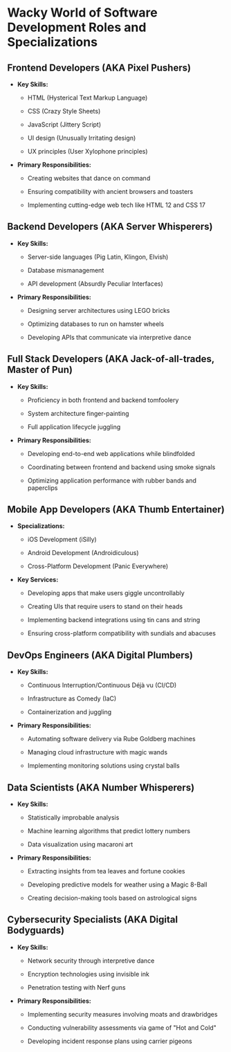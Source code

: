 # Wacky World of Software Development Roles and Specializations

## Frontend Developers (AKA Pixel Pushers)

* **Key Skills:**

  * HTML (Hysterical Text Markup Language)

  * CSS (Crazy Style Sheets)

  * JavaScript (Jittery Script)

  * UI design (Unusually Irritating design)

  * UX principles (User Xylophone principles)

* **Primary Responsibilities:**

  * Creating websites that dance on command

  * Ensuring compatibility with ancient browsers and toasters

  * Implementing cutting-edge web tech like HTML 12 and CSS 17

## Backend Developers (AKA Server Whisperers)

* **Key Skills:**

  * Server-side languages (Pig Latin, Klingon, Elvish)

  * Database mismanagement

  * API development (Absurdly Peculiar Interfaces)

* **Primary Responsibilities:**

  * Designing server architectures using LEGO bricks

  * Optimizing databases to run on hamster wheels

  * Developing APIs that communicate via interpretive dance

## Full Stack Developers (AKA Jack-of-all-trades, Master of Pun)

* **Key Skills:**

  * Proficiency in both frontend and backend tomfoolery

  * System architecture finger-painting

  * Full application lifecycle juggling

* **Primary Responsibilities:**

  * Developing end-to-end web applications while blindfolded

  * Coordinating between frontend and backend using smoke signals

  * Optimizing application performance with rubber bands and paperclips

## Mobile App Developers (AKA Thumb Entertainer)

* **Specializations:**

  * iOS Development (iSilly)

  * Android Development (Androidiculous)

  * Cross-Platform Development (Panic Everywhere)

* **Key Services:**

  * Developing apps that make users giggle uncontrollably

  * Creating UIs that require users to stand on their heads

  * Implementing backend integrations using tin cans and string

  * Ensuring cross-platform compatibility with sundials and abacuses

## DevOps Engineers (AKA Digital Plumbers)

* **Key Skills:**

  * Continuous Interruption/Continuous Déjà vu (CI/CD)

  * Infrastructure as Comedy (IaC)

  * Containerization and juggling

* **Primary Responsibilities:**

  * Automating software delivery via Rube Goldberg machines

  * Managing cloud infrastructure with magic wands

  * Implementing monitoring solutions using crystal balls

## Data Scientists (AKA Number Whisperers)

* **Key Skills:**

  * Statistically improbable analysis

  * Machine learning algorithms that predict lottery numbers

  * Data visualization using macaroni art

* **Primary Responsibilities:**

  * Extracting insights from tea leaves and fortune cookies

  * Developing predictive models for weather using a Magic 8-Ball

  * Creating decision-making tools based on astrological signs

## Cybersecurity Specialists (AKA Digital Bodyguards)

* **Key Skills:**

  * Network security through interpretive dance

  * Encryption technologies using invisible ink

  * Penetration testing with Nerf guns

* **Primary Responsibilities:**

  * Implementing security measures involving moats and drawbridges

  * Conducting vulnerability assessments via game of "Hot and Cold"

  * Developing incident response plans using carrier pigeons
